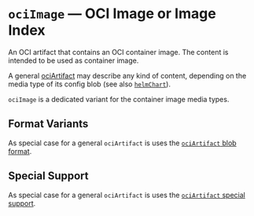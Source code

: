 # `ociImage` &#8212; OCI Image or Image Index

An OCI artifact that contains an OCI container image.
The content is intended to be used as container image.

A general [ociArtifact](ociArtifact.md) may describe
any kind of content, depending on the media type of
its config blob (see also [`helmChart`](helmChart.md)).

`ociImage` is a dedicated variant for the container
image media types.

## Format Variants

As special case for a general `ociArtifact` is uses
the [`ociArtifact` blob format](ociArtifact.md#format-variants).

## Special Support

As special case for a general `ociArtifact` is uses
the [`ociArtifact` special support](ociArtifact.md#special-support).
